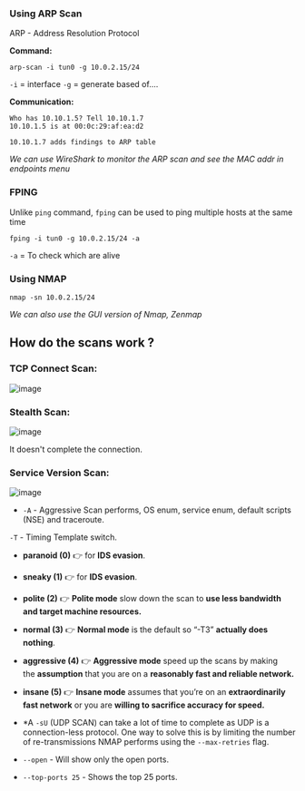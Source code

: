
### Using ARP Scan

ARP - Address Resolution Protocol

**Command:**
```
arp-scan -i tun0 -g 10.0.2.15/24
```

``-i`` = interface
`-g` = generate based of....

**Communication:**
```
Who has 10.10.1.5? Tell 10.10.1.7
10.10.1.5 is at 00:0c:29:af:ea:d2

10.10.1.7 adds findings to ARP table
```

*We can use WireShark to monitor the ARP scan and see the MAC addr in endpoints menu* 

### FPING 

Unlike `ping` command, `fping` can be used to ping multiple hosts at the same time

```
fping -i tun0 -g 10.0.2.15/24 -a
```

`-a` = To check which are alive

### Using NMAP

```
nmap -sn 10.0.2.15/24
```

*We can also use the GUI version of Nmap, Zenmap*

## How do the scans work ?

### TCP Connect Scan:

![image](https://github.com/B4PHOM3T/eJPT-Notes/assets/89618500/cfb4d6bf-5cd6-478c-9e43-8cb2d00cc432)


### Stealth Scan:
![image](https://github.com/B4PHOM3T/eJPT-Notes/assets/89618500/bf1d408f-b09d-480a-a5ec-74b5589792a1)

It doesn't complete the connection.

### Service Version Scan:

![image](https://github.com/B4PHOM3T/eJPT-Notes/assets/89618500/9a04d4ca-e624-403d-8609-b36122dfd449)


- `-A` - Aggressive Scan performs, OS enum, service enum, default scripts (NSE) and traceroute.

`-T` - Timing Template switch.
- **paranoid (0)** 👉 for **IDS evasion**.
- **sneaky (1)** 👉 for **IDS evasion**.
- **polite (2)** 👉 **Polite mode** slow down the scan to **use less bandwidth and target machine resources.**
- **normal (3)** 👉 **Normal mode** is the default so “-T3” **actually does nothing**.
- **aggressive (4)** 👉 **Aggressive mode** speed up the scans by making the **assumption** that you are on a **reasonably fast and reliable network.**
- **insane (5)** 👉 **Insane mode** assumes that you’re on an **extraordinarily fast network** or you are **willing to sacrifice accuracy for speed.**

- *A `-sU` (UDP SCAN) can take a lot of time to complete as UDP is a connection-less protocol. One way to solve this is by limiting the number of re-transmissions NMAP performs using the `--max-retries` flag.

- `--open` - Will show only the open ports.

- `--top-ports 25` - Shows the top 25 ports.



